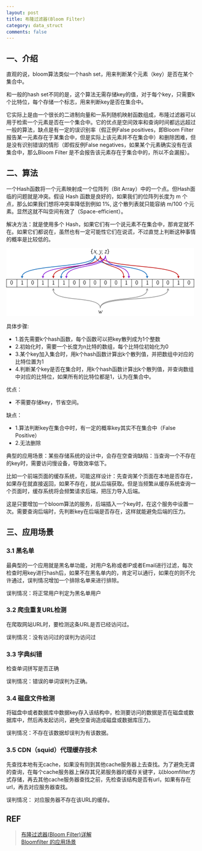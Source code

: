 ```yaml
---
layout: post
title: 布隆过滤器(Bloom Filter)
category: data_struct
comments: false
---
```


## 一、介绍
直观的说，bloom算法类似一个hash set，用来判断某个元素（key）是否在某个集合中。

和一般的hash set不同的是，这个算法无需存储key的值，对于每个key，只需要k个比特位，每个存储一个标志，用来判断key是否在集合中。

它实际上是由一个很长的二进制向量和一系列随机映射函数组成，布隆过滤器可以用于检索一个元素是否在一个集合中。它的优点是空间效率和查询时间都远远超过一般的算法，缺点是有一定的误识别率（假正例False positives，即Bloom Filter报告某一元素存在于某集合中，但是实际上该元素并不在集合中）和删除困难，但是没有识别错误的情形（即假反例False negatives，如果某个元素确实没有在该集合中，那么Bloom Filter 是不会报告该元素存在于集合中的，所以不会漏报）。

## 二、算法
一个Hash函数将一个元素映射成一个位阵列（Bit Array）中的一个点。但Hash面临的问题就是冲突。假设 Hash 函数是良好的，如果我们的位阵列长度为 m 个点，那么如果我们想将冲突率降低到例如 1%, 这个散列表就只能容纳 m/100 个元素。显然这就不叫空间有效了（Space-efficient）。

解决方法：就是使用多个 Hash，如果它们有一个说元素不在集合中，那肯定就不在。如果它们都说在，虽然也有一定可能性它们在说谎，不过直觉上判断这种事情的概率是比较低的。

![bloom filter](/images/201901/bloom.png)

具体步骤:

- 1.首先需要k个hash函数，每个函数可以把key散列成为1个整数
- 2.初始化时，需要一个长度为n比特的数组，每个比特位初始化为0
- 3.某个key加入集合时，用k个hash函数计算出k个散列值，并把数组中对应的比特位置为1
- 4.判断某个key是否在集合时，用k个hash函数计算出k个散列值，并查询数组中对应的比特位，如果所有的比特位都是1，认为在集合中。

优点：

- 不需要存储key，节省空间。

缺点：

- 1.算法判断key在集合中时，有一定的概率key其实不在集合中（False Positive）
- 2.无法删除

典型的应用场景：某些存储系统的设计中，会存在空查询缺陷：当查询一个不存在的key时，需要访问慢设备，导致效率低下。

比如一个前端页面的缓存系统，可能这样设计：先查询某个页面在本地是否存在，如果存在就直接返回，如果不存在，就从后端获取。但是当频繁从缓存系统查询一个页面时，缓存系统将会频繁请求后端，把压力导入后端。

这是只要增加一个bloom算法的服务，后端插入一个key时，在这个服务中设置一次。需要查询后端时，先判断key在后端是否存在，这样就能避免后端的压力。

## 三、应用场景

### 3.1 黑名单
最典型的一个应用就是黑名单功能，对用户名称或者IP或者Email进行过滤，每次检查时用key进行hash后，如果不在黑名单内的，肯定可以通行，如果在的则不允许通过，误判情况增加一个排除名单来进行排除。

误判情况：将正常用户判定为黑名单用户

### 3.2 爬虫重复URL检测
在爬取网站URL时，要检测这条URL是否已经访问过。

误判情况：没有访问过的误判为访问过

### 3.3 字典纠错
检查单词拼写是否正确

误判情况：错误的单词误判为正确。

### 3.4 磁盘文件检测
将磁盘中或者数据库中数据key存入该结构中，检测要访问的数据是否在磁盘或数据库中，然后再发起访问，避免空查询造成磁盘或数据库压力。

误判情况：不存在该数据却误判为有该数据。

### 3.5 CDN（squid）代理缓存技术
先查找本地有无cache，如果没有则到其他cache服务器上去查找。为了避免无谓的查询，在每个cache服务器上保存其兄弟服务器的缓存关键字，以bloomfilter方式存储，再去其他cache服务器查找之前，先检查该结构是否有url，如果有存在url，再去对应服务器查找。

误判情况： 对应服务器不存在该URL的缓存。

## REF
>[布隆过滤器(Bloom Filter)详解](https://www.cnblogs.com/liyulong1982/p/6013002.html)  
>[Bloomfilter 的应用场景](https://blog.csdn.net/lovingprince/article/details/6632328)
